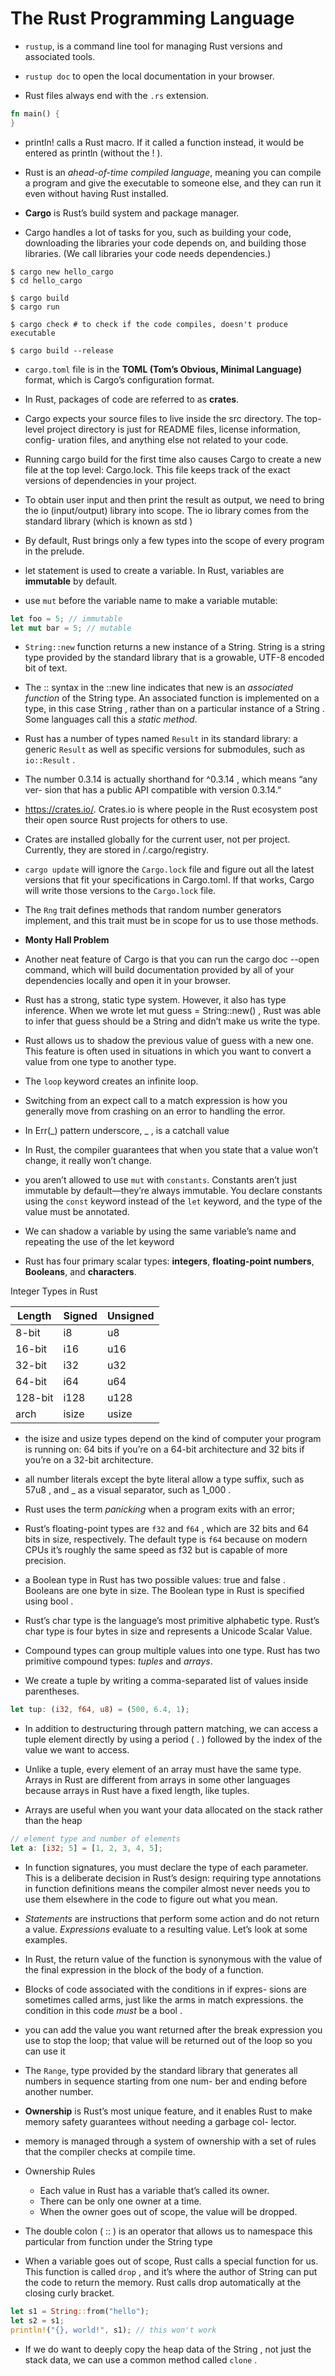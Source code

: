 # The Rust Programming Language

* `rustup`, is a command line tool for managing Rust versions and associated tools.

* `rustup doc` to open the local documentation in your browser.

* Rust files always end with the `.rs` extension.

```rust
fn main() {
}
```

* println! calls a Rust macro. If it called a function instead, it
would be entered as println (without the ! ).

* Rust is an _ahead-of-time compiled language_, meaning you can
compile a program and give the executable to someone else, and they can
run it even without having Rust installed.

* **Cargo** is Rust’s build system and package manager.

* Cargo handles a lot of tasks
for you, such as building your code, downloading the libraries your code
depends on, and building those libraries. (We call libraries your code needs
dependencies.)

```shell
$ cargo new hello_cargo
$ cd hello_cargo

$ cargo build
$ cargo run

$ cargo check # to check if the code compiles, doesn't produce executable

$ cargo build --release
```

* `cargo.toml` file is in the **TOML (Tom’s Obvious, Minimal Language)** format, which is Cargo’s configuration format.

* In Rust, packages of code are referred to as **crates**.

* Cargo expects your source files to live inside the src directory. The top-
level project directory is just for README files, license information, config-
uration files, and anything else not related to your code.

* Running
cargo build for the first time also causes Cargo to create a new file at the top
level: Cargo.lock. This file keeps track of the exact versions of dependencies
in your project.

* To obtain user input and then print the result as output, we need to bring
the io (input/output) library into scope. The io library comes from the
standard library (which is known as std )

* By default, Rust brings only a few types into the scope of every program
in the prelude.

* let statement is used to create a variable. In Rust, variables are **immutable** by default.

* use `mut` before the variable name to make a variable mutable:

```rust
let foo = 5; // immutable
let mut bar = 5; // mutable
```

* `String::new` function returns a new instance of a String. String
is a string type provided by the standard library that is a growable, UTF-8
encoded bit of text.

* The :: syntax in the ::new line indicates that new is an _associated function_
of the String type. An associated function is implemented on a type, in this
case String , rather than on a particular instance of a String . Some languages
call this a _static method_.

* Rust
has a number of types named `Result` in its standard library: a generic `Result`
as well as specific versions for submodules, such as `io::Result` .

* The number 0.3.14 is actually shorthand for ^0.3.14 , which means “any ver-
sion that has a public API compatible with version 0.3.14.”

* https://crates.io/. Crates.io is where people in the Rust ecosystem post their open
source Rust projects for others to use.

* Crates are installed globally for the current user, not per project. Currently, they are stored in <user directory>/.cargo/registry.

* `cargo update` will ignore the `Cargo.lock` file and figure out all the latest versions that fit your specifications in Cargo.toml. If that works, Cargo will write those versions to the `Cargo.lock` file.

* The `Rng` trait defines methods
that random number generators implement, and this trait must be in scope
for us to use those methods.

* **Monty Hall Problem**

* Another neat feature of Cargo is that you can run the cargo doc --open command,
which will build documentation provided by all of your dependencies locally and
open it in your browser.

* Rust has
a strong, static type system. However, it also has type inference. When we
wrote let mut guess = String::new() , Rust was able to infer that guess should
be a String and didn’t make us write the type.

* Rust allows us to shadow
the previous value of guess with a new one. This feature is often used in
situations in which you want to convert a value from one type to another
type.

* The `loop` keyword creates an infinite loop.

* Switching from an expect call to a match expression is how you generally
move from crashing on an error to handling the error.

* In Err(_) pattern underscore, _ , is a catchall value

* In Rust, the compiler guarantees that when you state that a value won’t
change, it really won’t change.

* you aren’t allowed to use `mut` with `constants`. Constants aren’t just
immutable by default—they’re always immutable.
You declare constants using the `const` keyword instead of the `let` keyword,
and the type of the value must be annotated.

* We can shadow a variable by using the same variable’s name and
repeating the use of the let keyword

* Rust has four primary scalar types: **integers**, **floating-point numbers**, **Booleans**, and **characters**.

Integer Types in Rust

| Length  | Signed | Unsigned |
|---------|--------|----------|
| 8-bit   | i8     | u8  |
| 16-bit  | i16    | u16 |
| 32-bit  | i32    | u32 |
| 64-bit  | i64    | u64 |
| 128-bit | i128   | u128 |
| arch    | isize  | usize |

* the isize and usize types depend on the kind of computer
your program is running on: 64 bits if you’re on a 64-bit architecture and
32 bits if you’re on a 32-bit architecture.

* all number literals except the byte literal allow a type suffix, such as 57u8 ,
and _ as a visual separator, such as 1_000 .

* Rust uses the term _panicking_ when a program exits with an error;

* Rust’s floating-point types are `f32` and `f64` ,
which are 32 bits and 64 bits in size, respectively. The default type is `f64`
because on modern CPUs it’s roughly the same speed as f32 but is capable
of more precision.

* a Boolean type in Rust has two
possible values: true and false . Booleans are one byte in size. The Boolean
type in Rust is specified using bool .

* Rust’s
char type is the language’s most primitive alphabetic type. Rust’s char type is four bytes in size and represents a Unicode Scalar
Value.

* Compound types can group multiple values into one type. Rust has two
primitive compound types: _tuples_ and _arrays_.

* We create a tuple by writing a comma-separated list of values inside
parentheses.

```rust
let tup: (i32, f64, u8) = (500, 6.4, 1);
```

* In addition to destructuring through pattern matching, we can access
a tuple element directly by using a period ( . ) followed by the index of the
value we want to access.

* Unlike a
tuple, every element of an array must have the same type. Arrays in Rust are
different from arrays in some other languages because arrays in Rust have a
fixed length, like tuples.

* Arrays are useful when you want your data allocated on the stack rather
than the heap

```rust
// element type and number of elements
let a: [i32; 5] = [1, 2, 3, 4, 5];
```

* In function signatures, you must declare the type of each parameter.
This is a deliberate decision in Rust’s design: requiring type annotations
in function definitions means the compiler almost never needs you to use
them elsewhere in the code to figure out what you mean.

* _Statements_ are
instructions that perform some action and do not return a value. _Expressions_
evaluate to a resulting value. Let’s look at some examples.

* In Rust,
the return value of the function is synonymous with the value of the final
expression in the block of the body of a function.

* Blocks of code associated with the conditions in if expres-
sions are sometimes called arms, just like the arms in match expressions.
the condition in this code _must_ be a bool .

* you can add the value you want returned after the break expression you use
to stop the loop; that value will be returned out of the loop so you can use
it

* The `Range`, type provided by the standard library that generates all numbers in sequence starting from one num-
ber and ending before another number.

* **Ownership** is Rust’s most unique feature,
and it enables Rust to make memory safety
guarantees without needing a garbage col-
lector.

* memory is managed through a system of ownership with
a set of rules that the compiler checks at compile time.

* Ownership Rules
    * Each value in Rust has a variable that’s called its owner.
    * There can be only one owner at a time.
    * When the owner goes out of scope, the value will be dropped.

* The double colon ( :: ) is an operator that allows us to namespace this
particular from function under the String type

* When a variable
goes out of scope, Rust calls a special function for us. This function is
called `drop` , and it’s where the author of String can put the code to return
the memory. Rust calls drop automatically at the closing curly bracket.

```rust
let s1 = String::from("hello");
let s2 = s1;
println!("{}, world!", s1); // this won't work
```

* If we do want to deeply copy the heap data of the String , not just the stack
data, we can use a common method called `clone` .